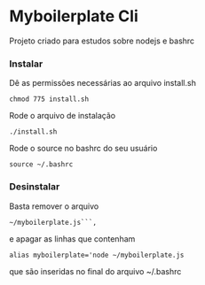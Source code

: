 # Myboilerplate Cli

Projeto criado para estudos sobre nodejs e bashrc


### Instalar

Dê as permissões necessárias ao arquivo install.sh

    chmod 775 install.sh

Rode o arquivo de instalação

    ./install.sh

Rode o source no bashrc do seu usuário

    source ~/.bashrc


### Desinstalar

Basta remover o arquivo 

    ~/myboilerplate.js```, 

e apagar as linhas que contenham 

    alias myboilerplate='node ~/myboilerplate.js

que são inseridas no final do arquivo ~/.bashrc
